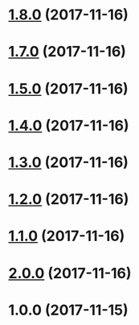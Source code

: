 <a name="1.8.0"></a>
# [1.8.0](https://github.com/digimuza/ngx-moz-layouter/compare/v1.7.0...v1.8.0) (2017-11-16)



<a name="1.7.0"></a>
# [1.7.0](https://github.com/digimuza/ngx-moz-layouter/compare/v1.5.0...v1.7.0) (2017-11-16)



<a name="1.5.0"></a>
# [1.5.0](https://github.com/digimuza/ngx-moz-layouter/compare/v1.4.0...v1.5.0) (2017-11-16)



<a name="1.4.0"></a>
# [1.4.0](https://github.com/digimuza/ngx-moz-layouter/compare/v1.3.0...v1.4.0) (2017-11-16)



<a name="1.3.0"></a>
# [1.3.0](https://github.com/digimuza/ngx-moz-layouter/compare/v1.2.0...v1.3.0) (2017-11-16)



<a name="1.2.0"></a>
# [1.2.0](https://github.com/digimuza/ngx-moz-layouter/compare/v1.1.0...v1.2.0) (2017-11-16)



<a name="1.1.0"></a>
# [1.1.0](https://github.com/digimuza/ngx-moz-layouter/compare/v2.0.0...v1.1.0) (2017-11-16)



<a name="2.0.0"></a>
# [2.0.0](https://github.com/digimuza/ngx-moz-layouter/compare/v1.0.0...v2.0.0) (2017-11-16)



<a name="1.0.0"></a>
# 1.0.0 (2017-11-15)



